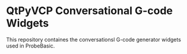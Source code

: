 # QtPyVCP Conversational G-code Widgets

This repository containes the conversationsl G-code generator widgets used in
ProbeBasic.


